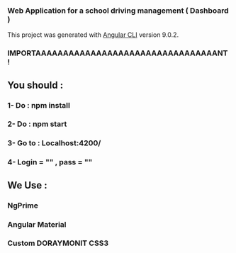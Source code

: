 ### Web Application for a school driving management ( Dashboard )

This project was generated with [Angular CLI](https://github.com/angular/angular-cli) version 9.0.2.

### IMPORTAAAAAAAAAAAAAAAAAAAAAAAAAAAAAAAAANT !
## You should  :
### 1- Do : npm install
### 2- Do : npm start
### 3- Go to : Localhost:4200/
### 4- Login = "" , pass = ""

## We Use :
### NgPrime 
### Angular Material
### Custom DORAYMONIT CSS3 


